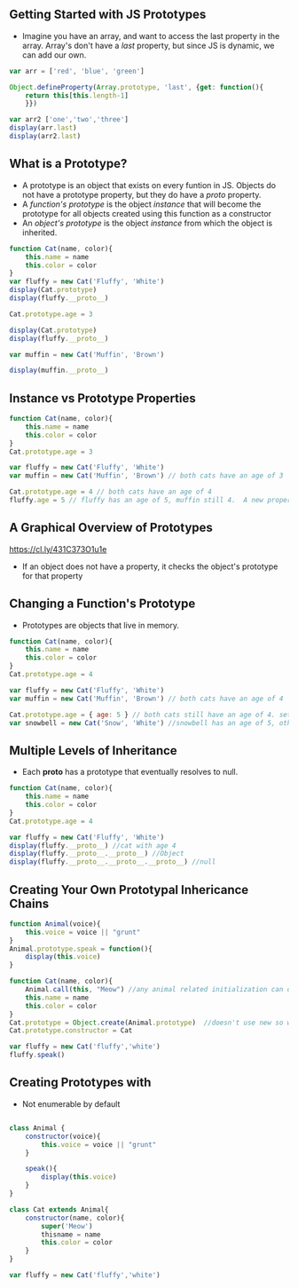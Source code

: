 ## Getting Started with JS Prototypes
- Imagine you have an array, and want to access the last property in the array.  Array's don't have a _last_ property, but since JS is dynamic, we can add our own.
```javascript
var arr = ['red', 'blue', 'green']

Object.defineProperty(Array.prototype, 'last', {get: function(){
	return this[this.length-1]
	}})

var arr2 ['one','two','three']
display(arr.last)
display(arr2.last)
```

## What is a Prototype?
- A prototype is an object that exists on every funtion in JS.  Objects do not have a prototype property, but they do have a _proto_ property.
- A _function's prototype_ is the object _instance_ that will become the prototype for all objects created using this function as a constructor
- An _object's prototype_ is the object _instance_ from which the object is inherited.

```javascript
function Cat(name, color){
	this.name = name
	this.color = color
}
var fluffy = new Cat('Fluffy', 'White')
display(Cat.prototype)
display(fluffy.__proto__)

Cat.prototype.age = 3

display(Cat.prototype)
display(fluffy.__proto__)

var muffin = new Cat('Muffin', 'Brown')

display(muffin.__proto__)
```

## Instance vs Prototype Properties
```javascript
function Cat(name, color){
	this.name = name
	this.color = color
}
Cat.prototype.age = 3

var fluffy = new Cat('Fluffy', 'White')
var muffin = new Cat('Muffin', 'Brown') // both cats have an age of 3

Cat.prototype.age = 4 // both cats have an age of 4
fluffy.age = 5 // fluffy has an age of 5, muffin still 4.  A new property was added to the object, __proto__ is stil 4

```

## A Graphical Overview of Prototypes
https://cl.ly/431C373O1u1e
- If an object does not have a property, it checks the object's prototype for that property

## Changing a Function's Prototype
- Prototypes are objects that live in memory.
```javascript
function Cat(name, color){
	this.name = name
	this.color = color
}
Cat.prototype.age = 4

var fluffy = new Cat('Fluffy', 'White')
var muffin = new Cat('Muffin', 'Brown') // both cats have an age of 4

Cat.prototype.age = { age: 5 } // both cats still have an age of 4. setting to new object
var snowbell = new Cat('Snow', 'White') //snowbell has an age of 5, others still 4
```

## Multiple Levels of Inheritance
- Each __proto__ has a prototype that eventually resolves to null.
```javascript
function Cat(name, color){
	this.name = name
	this.color = color
}
Cat.prototype.age = 4

var fluffy = new Cat('Fluffy', 'White')
display(fluffy.__proto__) //cat with age 4
display(fluffy.__proto__.__proto__) //Object
display(fluffy.__proto__.__proto__.__proto__) //null
```

## Creating Your Own Prototypal Inhericance Chains

```javascript
function Animal(voice){
	this.voice = voice || "grunt"
}
Animal.prototype.speak = function(){
	display(this.voice)
}

function Cat(name, color){
	Animal.call(this, "Meow") //any animal related initialization can occur
	this.name = name
	this.color = color
}
Cat.prototype = Object.create(Animal.prototype)  //doesn't use new so we don't call teh Animal function
Cat.prototype.constructor = Cat

var fluffy = new Cat('fluffy','white')
fluffy.speak()
```

## Creating Prototypes with 
- Not enumerable by default
```javascript

class Animal {
	constructor(voice){
		this.voice = voice || "grunt"
	}

	speak(){
		display(this.voice)
	}
}

class Cat extends Animal{
	constructor(name, color){
		super('Meow')
		thisname = name
		this.color = color
	}
}

var fluffy = new Cat('fluffy','white')

```